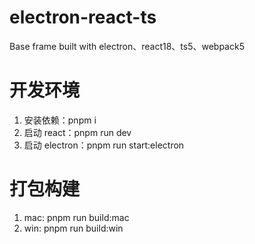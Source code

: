 # electron-react-ts

Base frame built with electron、react18、ts5、webpack5

# 开发环境

1. 安装依赖：pnpm i
1. 启动 react：pnpm run dev
1. 启动 electron：pnpm run start:electron

# 打包构建

1. mac: pnpm run build:mac
2. win: pnpm run build:win
